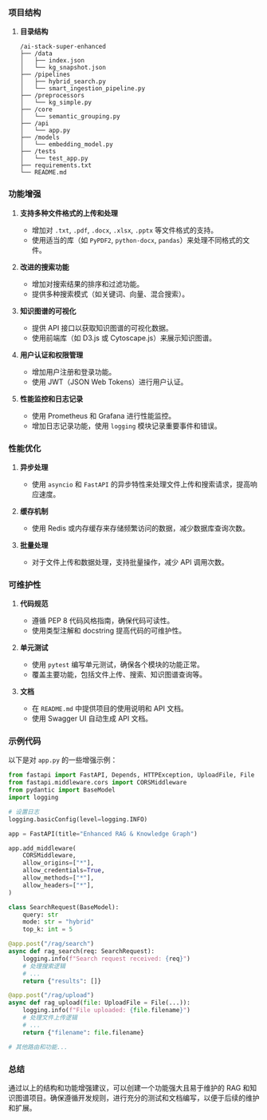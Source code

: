 ### 项目结构

1. **目录结构**
   ```
   /ai-stack-super-enhanced
   ├── /data
   │   ├── index.json
   │   └── kg_snapshot.json
   ├── /pipelines
   │   ├── hybrid_search.py
   │   └── smart_ingestion_pipeline.py
   ├── /preprocessors
   │   └── kg_simple.py
   ├── /core
   │   └── semantic_grouping.py
   ├── /api
   │   └── app.py
   ├── /models
   │   └── embedding_model.py
   ├── /tests
   │   └── test_app.py
   ├── requirements.txt
   └── README.md
   ```

### 功能增强

1. **支持多种文件格式的上传和处理**
   - 增加对 `.txt`, `.pdf`, `.docx`, `.xlsx`, `.pptx` 等文件格式的支持。
   - 使用适当的库（如 `PyPDF2`, `python-docx`, `pandas`）来处理不同格式的文件。

2. **改进的搜索功能**
   - 增加对搜索结果的排序和过滤功能。
   - 提供多种搜索模式（如关键词、向量、混合搜索）。

3. **知识图谱的可视化**
   - 提供 API 接口以获取知识图谱的可视化数据。
   - 使用前端库（如 D3.js 或 Cytoscape.js）来展示知识图谱。

4. **用户认证和权限管理**
   - 增加用户注册和登录功能。
   - 使用 JWT（JSON Web Tokens）进行用户认证。

5. **性能监控和日志记录**
   - 使用 Prometheus 和 Grafana 进行性能监控。
   - 增加日志记录功能，使用 `logging` 模块记录重要事件和错误。

### 性能优化

1. **异步处理**
   - 使用 `asyncio` 和 `FastAPI` 的异步特性来处理文件上传和搜索请求，提高响应速度。

2. **缓存机制**
   - 使用 Redis 或内存缓存来存储频繁访问的数据，减少数据库查询次数。

3. **批量处理**
   - 对于文件上传和数据处理，支持批量操作，减少 API 调用次数。

### 可维护性

1. **代码规范**
   - 遵循 PEP 8 代码风格指南，确保代码可读性。
   - 使用类型注解和 docstring 提高代码的可维护性。

2. **单元测试**
   - 使用 `pytest` 编写单元测试，确保各个模块的功能正常。
   - 覆盖主要功能，包括文件上传、搜索、知识图谱查询等。

3. **文档**
   - 在 `README.md` 中提供项目的使用说明和 API 文档。
   - 使用 Swagger UI 自动生成 API 文档。

### 示例代码

以下是对 `app.py` 的一些增强示例：

```python
from fastapi import FastAPI, Depends, HTTPException, UploadFile, File
from fastapi.middleware.cors import CORSMiddleware
from pydantic import BaseModel
import logging

# 设置日志
logging.basicConfig(level=logging.INFO)

app = FastAPI(title="Enhanced RAG & Knowledge Graph")

app.add_middleware(
    CORSMiddleware,
    allow_origins=["*"],
    allow_credentials=True,
    allow_methods=["*"],
    allow_headers=["*"],
)

class SearchRequest(BaseModel):
    query: str
    mode: str = "hybrid"
    top_k: int = 5

@app.post("/rag/search")
async def rag_search(req: SearchRequest):
    logging.info(f"Search request received: {req}")
    # 处理搜索逻辑
    # ...
    return {"results": []}

@app.post("/rag/upload")
async def rag_upload(file: UploadFile = File(...)):
    logging.info(f"File uploaded: {file.filename}")
    # 处理文件上传逻辑
    # ...
    return {"filename": file.filename}

# 其他路由和功能...
```

### 总结

通过以上的结构和功能增强建议，可以创建一个功能强大且易于维护的 RAG 和知识图谱项目。确保遵循开发规则，进行充分的测试和文档编写，以便于后续的维护和扩展。